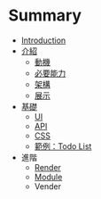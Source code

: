 # Summary

* [Introduction](README.md)
* [介紹](jie_shao.md)
   * [動機](dong_ji.md)
   * [必要能力](bi_yao_neng_li.md)
   * [架構](jia_gou.md)
   * [展示](zhan_shi.md)
* [基礎](ji_chu.md)
   * [UI](ui.md)
   * [API](api.md)
   * [CSS](css.md)
   * [範例：Todo List](fan_li_ff1a_todo_list.md)
* 進階
   * [Render](render.md)
   * [Module](module.md)
   * Vender

